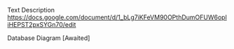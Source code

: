 Text Description
https://docs.google.com/document/d/1_bLg7iKFeVM90OPthDumOFUW6opliHEPST2pxSYGn70/edit

Database Diagram
[Awaited]
